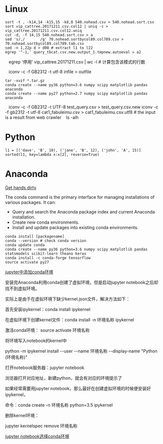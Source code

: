# Linux

    sort -t , -k14,14 -k15,15 -k8,8 540.nohead.csv > 540.nohead.sort.csv
    sort vip_cattree.20171211.csv.col12 | uniq -c > vip_cattree.20171211.csv.col12.uniq
    cut -d, -f 14,15 540.nohead.sort.csv > a
    sed 's/,/       /g' 70.nohead.sortbycol89.col789.csv > 70.nohead.sortbycol89.col789.tab.csv    
    sed -n 1,22p d > d00 # extract l1 to l22
    egrep '^-1,' query_tbcat.csv.new.output_1.tmpnew.autoeval > a2
    egrep '停用' vip_cattree.20171211.csv | wc -l # 计算包含该模式的行数
    
    
    iconv -c -f GB2312 -t utf-8 infile > outfile
    
    
    tar -xvzf *.tar.gz
    conda create --name py36 python=3.6 numpy scipy matplotlib pandas anaconda
    conda create --name py27 python=2.7 numpy scipy matplotlib pandas anaconda
    iconv -c -f GB2312 -t UTF-8 test_query.csv > test_query.csv.new
    iconv -c -f gb2312 -t utf-8 cat1_fabuleimu.csv > cat1_fabuleimu.csv.utf8 # the input is a result from web crawler
    ls -alh

# Python

```
l1 = [('dave', 'B', 10), ('jane', 'B', 12), ('john', 'A', 15)]
sorted(l1, key=lambda x:x[2], reverse=True)
```

# Anaconda
[Get hands dirty](https://conda.io/docs/user-guide/overview.html)

The conda command is the primary interface for managing installations of various packages. It can:

- Query and search the Anaconda package index and current Anaconda installation.
- Create new conda environments.
- Install and update packages into existing conda environments.

```
conda install [packagename]
conda --version # check conda version
conda update conda
conda create --name py36 python=3.6 numpy scipy matplotlib pandas statsmodels scikit-learn theano keras
conda install -c conda-forge tensorflow
source activate py27

```

[jupyter中添加conda环境](https://www.cnblogs.com/hgl0417/p/8204221.html)

安装完Anaconda利用conda创建了虚拟环境，但是启动jupyter notebook之后却找不到虚拟环境。

实际上是由于在虚拟环境下缺少kernel.json文件，解决方法如下：

 

首先安装ipykernel：conda install ipykernel

 

在虚拟环境下创建kernel文件：conda install -n 环境名称 ipykernel

 

激活conda环境： source activate 环境名称

 

将环境写入notebook的kernel中

python -m ipykernel install --user --name 环境名称 --display-name "Python (环境名称)"

 

打开notebook服务器：jupyter notebook

浏览器打开对应地址，新建python，就会有对应的环境提示了

 

如果经常需要用jupyter notebook，那么最好在创建虚拟环境的时候便安装好ipykernel，

命令：conda create -n 环境名称 python=3.5 ipykernel

 

删除kernel环境：

jupyter kernelspec remove 环境名称


[jupyter notebook选择conda环境](http://blog.csdn.net/u011606714/article/details/77741324)
